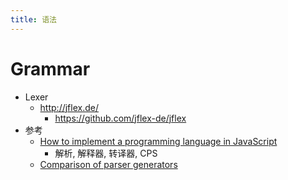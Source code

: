 ```yaml
---
title: 语法
---
```


# Grammar

- Lexer
  - http://jflex.de/
    - https://github.com/jflex-de/jflex
- 参考
  - [How to implement a programming language in JavaScript](http://lisperator.net/pltut)
    - 解析, 解释器, 转译器, CPS
  - [Comparison of parser generators](https://en.wikipedia.org/wiki/Comparison_of_parser_generators)
